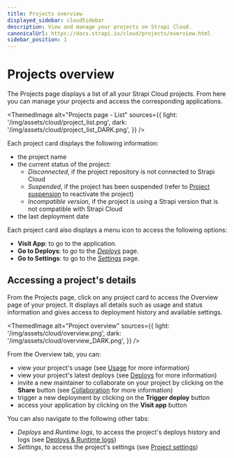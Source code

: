 ```yaml
---
title: Projects overview
displayed_sidebar: cloudSidebar
description: View and manage your projects on Strapi Cloud.
canonicalUrl: https://docs.strapi.io/cloud/projects/overview.html
sidebar_position: 1
---
```


# Projects overview

The Projects page displays a list of all your Strapi Cloud projects. From here you can manage your projects and access the corresponding applications.

<ThemedImage
  alt="Projects page - List"
  sources={{
    light: '/img/assets/cloud/project_list.png',
    dark: '/img/assets/cloud/project_list_DARK.png',
  }}
/>

Each project card displays the following information:

* the project name
* the current status of the project:
    * *Disconnected*, if the project repository is not connected to Strapi Cloud
    * *Suspended*, if the project has been suspended (refer to [Project suspension](/cloud/getting-started/usage-billing#project-suspension) to reactivate the project)
    * *Incompatible version*, if the project is using a Strapi version that is not compatible with Strapi Cloud
* the last deployment date


Each project card also displays a menu icon to access the following options:
* **Visit App**: to go to the application.
* **Go to Deploys**: to go to the [*Deploys*](/cloud/projects/deploys) page.
* **Go to Settings**: to go to the [*Settings*](/cloud/projects/settings) page.

## Accessing a project's details

From the Projects page, click on any project card to access the Overview page of your project. It displays all details such as usage and status information and gives access to deployment history and available settings.

<ThemedImage
  alt="Project overview"
  sources={{
    light: '/img/assets/cloud/overview.png',
    dark: '/img/assets/cloud/overview_DARK.png',
  }}
/>

From the Overview tab, you can:
* view your project's usage (see [Usage](/cloud/getting-started/usage-billing) for more information)
* view your project's latest deploys (see [Deploys](/cloud/projects/deploys) for more information)
* invite a new maintainer to collaborate on your project by clicking on the **Share** button (see [Collaboration](/cloud/projects/collaboration) for more information)
* trigger a new deployment by clicking on the **Trigger deploy** button
* access your application by clicking on the **Visit app** button

You can also navigate to the following other tabs:
* *Deploys* and *Runtime logs*, to access the project's deploys history and logs (see [Deploys & Runtime logs](/cloud/projects/deploys))
* *Settings*, to access the project's settings (see [Project settings](/cloud/projects/settings))

